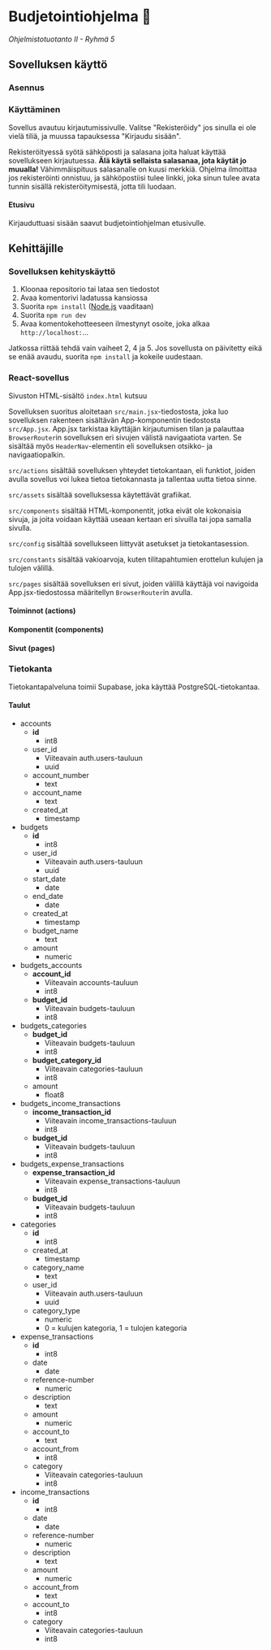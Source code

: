 # Budjetointiohjelma 💸

*Ohjelmistotuotanto II - Ryhmä 5*

## Sovelluksen käyttö

### Asennus



### Käyttäminen

Sovellus avautuu kirjautumissivulle. Valitse "Rekisteröidy" jos sinulla ei ole vielä tiliä, ja muussa tapauksessa "Kirjaudu sisään".

Rekisteröityessä syötä sähköposti ja salasana joita haluat käyttää sovellukseen kirjautuessa. **Älä käytä sellaista salasanaa, jota käytät jo muualla!** Vähimmäispituus salasanalle on kuusi merkkiä. Ohjelma ilmoittaa jos rekisteröinti onnistuu, ja sähköpostiisi tulee linkki, joka sinun tulee avata tunnin sisällä rekisteröitymisestä, jotta tili luodaan.

#### Etusivu

Kirjauduttuasi sisään saavut budjetointiohjelman etusivulle.



## Kehittäjille

### Sovelluksen kehityskäyttö

1. Kloonaa repositorio tai lataa sen tiedostot
2. Avaa komentorivi ladatussa kansiossa
3. Suorita ```npm install``` ([Node.js](https://nodejs.org/en) vaaditaan)
4. Suorita ```npm run dev```
5. Avaa komentokehotteeseen ilmestynyt osoite, joka alkaa ```http://localhost:```...

Jatkossa riittää tehdä vain vaiheet 2, 4 ja 5. Jos sovellusta on päivitetty eikä se enää avaudu, suorita ```npm install``` ja kokeile uudestaan.

### React-sovellus

Sivuston HTML-sisältö ```index.html``` kutsuu 

Sovelluksen suoritus aloitetaan ```src/main.jsx```-tiedostosta, joka luo sovelluksen rakenteen sisältävän App-komponentin tiedostosta ```src/App.jsx```. App.jsx tarkistaa käyttäjän kirjautumisen tilan ja palauttaa ```BrowserRouter```in sovelluksen eri sivujen välistä navigaatiota varten. Se sisältää myös ```HeaderNav```-elementin eli sovelluksen otsikko- ja navigaatiopalkin.

```src/actions``` sisältää sovelluksen yhteydet tietokantaan, eli funktiot, joiden avulla sovellus voi lukea tietoa tietokannasta ja tallentaa uutta tietoa sinne.

```src/assets``` sisältää sovelluksessa käytettävät grafiikat.

```src/components``` sisältää HTML-komponentit, jotka eivät ole kokonaisia sivuja, ja joita voidaan käyttää useaan kertaan eri sivuilla tai jopa samalla sivulla.

```src/config``` sisältää sovellukseen liittyvät asetukset ja tietokantasession.

```src/constants``` sisältää vakioarvoja, kuten tilitapahtumien erottelun kulujen ja tulojen välillä.

```src/pages``` sisältää sovelluksen eri sivut, joiden välillä käyttäjä voi navigoida App.jsx-tiedostossa määritellyn ```BrowserRouter```in avulla.

#### Toiminnot (actions)



#### Komponentit (components)



#### Sivut (pages)



### Tietokanta

Tietokantapalveluna toimii Supabase, joka käyttää PostgreSQL-tietokantaa.

#### Taulut

- accounts
  - **id**
    - int8
  - user_id
    - Viiteavain auth.users-tauluun
    - uuid
  - account_number
    - text
  - account_name
    - text
  - created_at
    - timestamp
- budgets
  - **id**
    - int8
  - user_id
    - Viiteavain auth.users-tauluun
    - uuid
  - start_date
    - date
  - end_date
    - date
  - created_at
    - timestamp
  - budget_name
    - text
  - amount
    - numeric
- budgets_accounts
  - **account_id**
    - Viiteavain accounts-tauluun
    - int8
  - **budget_id**
    - Viiteavain budgets-tauluun
    - int8
- budgets_categories
  - **budget_id**
    - Viiteavain budgets-tauluun
    - int8
  - **budget_category_id**
    - Viiteavain categories-tauluun
    - int8
  - amount
    - float8
- budgets_income_transactions
  - **income_transaction_id**
    - Viiteavain income_transactions-tauluun
    - int8
  - **budget_id**
    - Viiteavain budgets-tauluun
    - int8
- budgets_expense_transactions
  - **expense_transaction_id**
    - Viiteavain expense_transactions-tauluun
    - int8
  - **budget_id**
    - Viiteavain budgets-tauluun
    - int8
- categories
  - **id**
    - int8
  - created_at
    - timestamp
  - category_name
    - text
  - user_id
    - Viiteavain auth.users-tauluun
    - uuid
  - category_type
    - numeric
    - 0 = kulujen kategoria, 1 = tulojen kategoria
- expense_transactions
  - **id**
    - int8
  - date
    - date
  - reference-number
    - numeric
  - description
    - text
  - amount
    - numeric
  - account_to
    - text
  - account_from
    - int8
  - category
    - Viiteavain categories-tauluun
    - int8
- income_transactions
  - **id**
    - int8
  - date
    - date
  - reference-number
    - numeric
  - description
    - text
  - amount
    - numeric
  - account_from
    - text
  - account_to
    - int8
  - category
    - Viiteavain categories-tauluun
    - int8